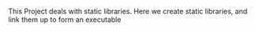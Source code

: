 This Project deals with static libraries. Here we create static libraries, and link
them up to form an executable
